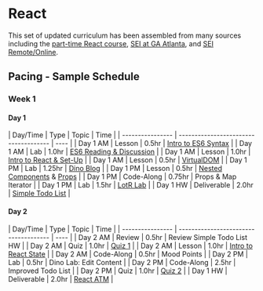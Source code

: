 # React

This set of updated curriculum has been assembled from many sources including the [part-time React course](https://git.generalassemb.ly/react-development/react-development-course-materials), [SEI at GA Atlanta](https://generalassemb.ly/locations/atlanta), and [SEI Remote/Online](https://generalassemb.ly/education/software-engineering-immersive-remote/online). 

## Pacing - Sample Schedule

### Week 1

#### Day 1

| Day/Time | Type | Topic | Time |
| ---------------- | ------------------------------------- | ---- |
| Day 1 AM | Lesson | 0.5hr | [Intro to ES6 Syntax](es6-syntax/readme.md) |
| Day 1 AM | Lab | 1.0hr | [ES6 Reading & Discussion](es6-syntax/readme.md) | 
| Day 1 AM | Lesson | 1.0hr | [Intro to React & Set-Up](intro-react/readme.md) | 
| Day 1 AM | Lesson | 0.5hr | [VirtualDOM](intro-react/virtual-dom.md) | 
| Day 1 PM | Lab | 1.25hr | [Dino Blog](intro-react/dino-blog-lab.md) | 
| Day 1 PM | Lesson | 0.5hr | [Nested Components](intro-react/nested.md) & [Props](intro-react/props.md) | 
| Day 1 PM | Code-Along | 0.75hr | Props & Map Iterator | 
| Day 1 PM | Lab | 1.5hr | [LotR Lab](intro-react/lotr.md) | 
| Day 1 HW | Deliverable | 2.0hr | [Simple Todo List](https://github.com/WDI-SEA/react_toDo_deliverable) |

#### Day 2

| Day/Time | Type | Topic | Time |
| ---------------- | ------------------------------------- | ---- |
| Day 2 AM | Review | 0.5hr | Review Simple Todo List HW |
| Day 2 AM | Quiz | 1.0hr | [Quiz 1]() | 
| Day 2 AM | Lesson | 1.0hr | [Intro to React State](react-state/readme.html) | 
| Day 2 AM | Code-Along | 0.5hr | Mood Points | 
| Day 2 PM | Lab | 0.5hr | Dino Lab: Edit Content | 
| Day 2 PM | Code-Along | 2.5hr | Improved Todo List | 
| Day 2 PM | Quiz | 1.0hr | [Quiz 2]() | 
| Day 1 HW | Deliverable | 2.0hr | [React ATM](https://github.com/WDI-SEA/react_atm_global) |


